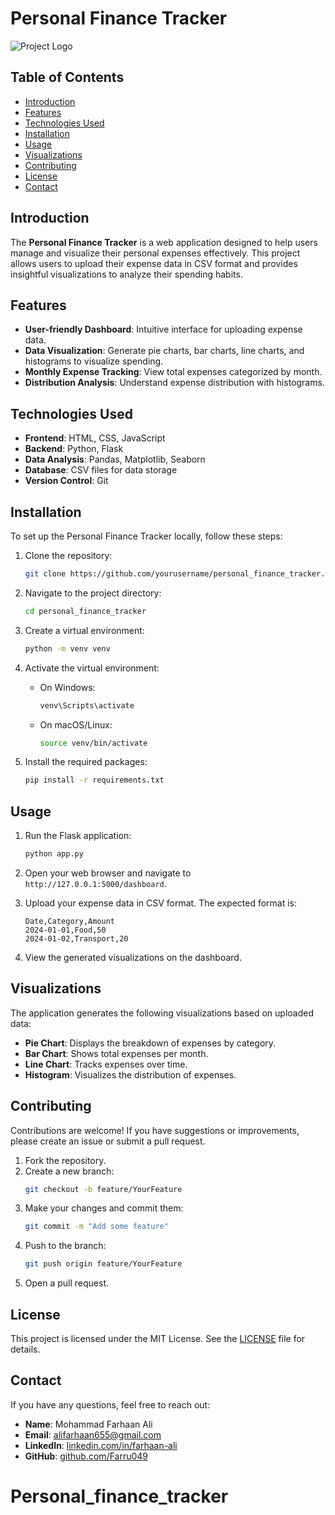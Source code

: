 # Personal Finance Tracker

![Project Logo]([static/images/backroundimage.jpg](https://github.com/Farru049/Personal_finance_tracker/blob/main/static/images/background.jpg)) <!-- Replace with your logo image if available -->

## Table of Contents

- [Introduction](#introduction)
- [Features](#features)
- [Technologies Used](#technologies-used)
- [Installation](#installation)
- [Usage](#usage)
- [Visualizations](#visualizations)
- [Contributing](#contributing)
- [License](#license)
- [Contact](#contact)

## Introduction

The **Personal Finance Tracker** is a web application designed to help users manage and visualize their personal expenses effectively. This project allows users to upload their expense data in CSV format and provides insightful visualizations to analyze their spending habits.

## Features

- **User-friendly Dashboard**: Intuitive interface for uploading expense data.
- **Data Visualization**: Generate pie charts, bar charts, line charts, and histograms to visualize spending.
- **Monthly Expense Tracking**: View total expenses categorized by month.
- **Distribution Analysis**: Understand expense distribution with histograms.

## Technologies Used

- **Frontend**: HTML, CSS, JavaScript
- **Backend**: Python, Flask
- **Data Analysis**: Pandas, Matplotlib, Seaborn
- **Database**: CSV files for data storage
- **Version Control**: Git

## Installation

To set up the Personal Finance Tracker locally, follow these steps:

1. Clone the repository:
    ```bash
    git clone https://github.com/yourusername/personal_finance_tracker.git
    ```

2. Navigate to the project directory:
    ```bash
    cd personal_finance_tracker
    ```

3. Create a virtual environment:
    ```bash
    python -m venv venv
    ```

4. Activate the virtual environment:
    - On Windows:
        ```bash
        venv\Scripts\activate
        ```
    - On macOS/Linux:
        ```bash
        source venv/bin/activate
        ```

5. Install the required packages:
    ```bash
    pip install -r requirements.txt
    ```

## Usage

1. Run the Flask application:
    ```bash
    python app.py
    ```

2. Open your web browser and navigate to `http://127.0.0.1:5000/dashboard`.

3. Upload your expense data in CSV format. The expected format is:
    ```
    Date,Category,Amount
    2024-01-01,Food,50
    2024-01-02,Transport,20
    ```

4. View the generated visualizations on the dashboard.

## Visualizations

The application generates the following visualizations based on uploaded data:

- **Pie Chart**: Displays the breakdown of expenses by category.
- **Bar Chart**: Shows total expenses per month.
- **Line Chart**: Tracks expenses over time.
- **Histogram**: Visualizes the distribution of expenses.

## Contributing

Contributions are welcome! If you have suggestions or improvements, please create an issue or submit a pull request.

1. Fork the repository.
2. Create a new branch:
    ```bash
    git checkout -b feature/YourFeature
    ```
3. Make your changes and commit them:
    ```bash
    git commit -m "Add some feature"
    ```
4. Push to the branch:
    ```bash
    git push origin feature/YourFeature
    ```
5. Open a pull request.

## License

This project is licensed under the MIT License. See the [LICENSE](LICENSE) file for details.

## Contact

If you have any questions, feel free to reach out:

- **Name**: Mohammad Farhaan Ali
- **Email**: alifarhaan655@gmail.com
- **LinkedIn**: [linkedin.com/in/farhaan-ali](https://linkedin.com/in/farhaan-ali)
- **GitHub**: [github.com/Farru049](https://github.com/Farru049)

# Personal_finance_tracker
